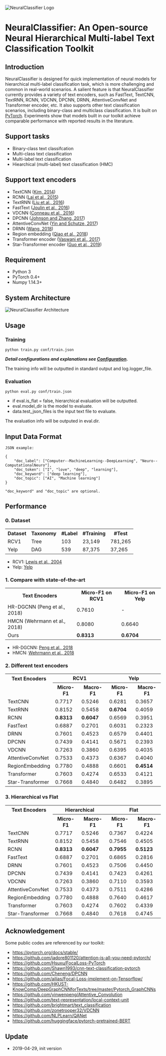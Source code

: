 ![NeuralClassifier Logo](readme/logo.png)


# NeuralClassifier: An Open-source Neural Hierarchical Multi-label Text Classification Toolkit

## Introduction

NeuralClassifier is designed for quick implementation of neural models for hierarchical multi-label classification task, which is more challenging and common in real-world scenarios. A salient feature is that
NeuralClassifier currently provides a variety of text encoders, such as FastText, TextCNN,
TextRNN, RCNN, VDCNN, DPCNN, DRNN, AttentiveConvNet and Transformer encoder,
etc. It also supports other text classification scenarios, including binary-class and multiclass
classification. It is built on [PyTorch](https://pytorch.org/). Experiments show that models built
in our toolkit achieve comparable performance with reported results in the literature.

## Support tasks

* Binary-class text classifcation
* Multi-class text classification
* Multi-label text classification
* Hiearchical (multi-label) text classification (HMC)

## Support text encoders

* TextCNN ([Kim, 2014](https://arxiv.org/pdf/1408.5882.pdf))
* RCNN ([Lai et al., 2015](https://www.aaai.org/ocs/index.php/AAAI/AAAI15/paper/download/9745/9552))
* TextRNN ([Liu et al., 2016](https://arxiv.org/pdf/1605.05101.pdf))
* FastText ([Joulin et al., 2016](https://arxiv.org/pdf/1607.01759.pdf))
* VDCNN ([Conneau et al., 2016](https://arxiv.org/pdf/1606.01781.pdf))
* DPCNN ([Johnson and Zhang, 2017](https://www.aclweb.org/anthology/P17-1052))
* AttentiveConvNet ([Yin and Schutze, 2017](https://arxiv.org/pdf/1710.00519.pdf))
* DRNN ([Wang, 2018](https://www.aclweb.org/anthology/P18-1215))
* Region embedding ([Qiao et al., 2018](http://research.baidu.com/Public/uploads/5acc1e230d179.pdf))
* Transformer encoder ([Vaswani et al., 2017](https://papers.nips.cc/paper/7181-attention-is-all-you-need.pdf))
* Star-Transformer encoder ([Guo et al., 2019](https://arxiv.org/pdf/1902.09113.pdf))

## Requirement

* Python 3
* PyTorch 0.4+
* Numpy 1.14.3+

## System Architecture

![NeuralClassifier Architecture](readme/deeptext_arc.png)


## Usage

### Training

    python train.py conf/train.json

***Detail configurations and explanations see [Configuration](readme/Configuration.md).***

The training info will be outputted in standard output and log.logger\_file.

### Evaluation
    python eval.py conf/train.json

* if eval.is\_flat = false, hierarchical evaluation will be outputted.
* eval.model\_dir is the model to evaluate.
* data.test\_json\_files is the input text file to evaluate.

The evaluation info will be outputed in eval.dir.

## Input Data Format

    JSON example:

    {
        "doc_label": ["Computer--MachineLearning--DeepLearning", "Neuro--ComputationalNeuro"],
        "doc_token": ["I", "love", "deep", "learning"],
        "doc_keyword": ["deep learning"],
        "doc_topic": ["AI", "Machine learning"]
    }

    "doc_keyword" and "doc_topic" are optional.

## Performance

### 0. Dataset

<table>
<tr><th>Dataset<th>Taxonomy<th>#Label<th>#Training<th>#Test
<tr><td>RCV1<td>Tree<td>103<td>23,149<td>781,265
<tr><td>Yelp<td>DAG<td>539<td>87,375<td>37,265
</table>

* RCV1: [Lewis et al., 2004](http://www.jmlr.org/papers/volume5/lewis04a/lewis04a.pdf)
* Yelp: [Yelp](https://www.yelp.com/dataset/challenge)

### 1. Compare with state-of-the-art
<table>
<tr><th>Text Encoders<th>Micro-F1 on RCV1<th>Micro-F1 on Yelp
<tr><td>HR-DGCNN (Peng et al., 2018)<td>0.7610<td>-
<tr><td>HMCN (Wehrmann et al., 2018)<td>0.8080<td>0.6640
<tr><td>Ours<td><strong>0.8313</strong><td><strong>0.6704</strong>
</table>

* HR-DGCNN: [Peng et al., 2018](http://www.cse.ust.hk/~yqsong/papers/2018-WWW-Text-GraphCNN.pdf)
* HMCN: [Wehrmann et al., 2018](http://proceedings.mlr.press/v80/wehrmann18a/wehrmann18a.pdf)

### 2. Different text encoders

<table>
<tr><th row_span='2'>Text Encoders<th colspan='2'>RCV1<th colspan='2'>Yelp
<tr><td><th>Micro-F1<th>Macro-F1<th>Micro-F1<th>Macro-F1
<tr><td>TextCNN<td>0.7717<td>0.5246<td>0.6281<td>0.3657
<tr><td>TextRNN<td>0.8152<td>0.5458<td><strong>0.6704</strong><td>0.4059
<tr><td>RCNN<td><strong>0.8313</strong><td><strong>0.6047</strong><td>0.6569<td>0.3951
<tr><td>FastText<td>0.6887<td>0.2701 <td>0.6031<td>0.2323
<tr><td>DRNN<td>0.7601 <td>0.4523<td>0.6579<td>0.4401
<tr><td>DPCNN<td>0.7439 <td>0.4141 <td>0.5671 <td>0.2393
<tr><td>VDCNN<td>0.7263 <td>0.3860<td>0.6395<td>0.4035
<tr><td>AttentiveConvNet<td>0.7533<td>0.4373<td>0.6367<td>0.4040
<tr><td>RegionEmbedding<td>0.7780 <td>0.4888 <td>0.6601<td><strong>0.4514</strong>
<tr><td>Transformer<td>0.7603 <td>0.4274<td>0.6533<td>0.4121
<tr><td>Star-Transformer<td>0.7668 <td>0.4840<td>0.6482<td>0.3895

</table>

### 3. Hierarchical vs Flat

<table>
<tr><th row_span='2'>Text Encoders<th colspan='2'>Hierarchical<th colspan='2'>Flat
<tr><td><th>Micro-F1<th>Macro-F1<th>Micro-F1<th>Macro-F1
<tr><td>TextCNN<td>0.7717<td>0.5246<td>0.7367<td>0.4224
<tr><td>TextRNN<td>0.8152<td>0.5458<td>0.7546 <td>0.4505
<tr><td>RCNN<td><strong>0.8313</strong><td><strong>0.6047</strong><td><strong>0.7955</strong><td><strong>0.5123</strong>
<tr><td>FastText<td>0.6887<td>0.2701 <td>0.6865<td>0.2816
<tr><td>DRNN<td>0.7601 <td>0.4523<td>0.7506<td>0.4450
<tr><td>DPCNN<td>0.7439 <td>0.4141 <td>0.7423  <td>0.4261
<tr><td>VDCNN<td>0.7263 <td>0.3860<td>0.7110<td>0.3593
<tr><td>AttentiveConvNet<td>0.7533<td>0.4373<td>0.7511<td>0.4286
<tr><td>RegionEmbedding<td>0.7780 <td>0.4888 <td>0.7640<td>0.4617
<tr><td>Transformer<td>0.7603 <td>0.4274<td>0.7602<td>0.4339
<tr><td>Star-Transformer<td>0.7668 <td>0.4840<td>0.7618<td>0.4745
</table>

## Acknowledgement

Some public codes are referenced by our toolkit:

* https://pytorch.org/docs/stable/
* https://github.com/jadore801120/attention-is-all-you-need-pytorch/
* https://github.com/Hsuxu/FocalLoss-PyTorch
* https://github.com/Shawn1993/cnn-text-classification-pytorch
* https://github.com/Cheneng/DPCNN
* https://github.com/ailias/Focal-Loss-implement-on-Tensorflow/
* https://github.com/HKUST-KnowComp/DeepGraphCNNforTexts/tree/master/Pytorch_GraphCNNs
* https://github.com/yinwenpeng/Attentive_Convolution
* https://github.com/text-representation/local-context-unit
* https://github.com/brightmart/text_classification
* https://github.com/zonetrooper32/VDCNN
* https://github.com/NLPLearn/QANet
* https://github.com/huggingface/pytorch-pretrained-BERT

## Update

* 2019-04-29, init version
